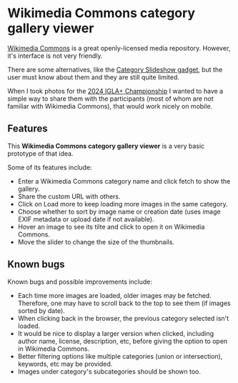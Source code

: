 # Wikimedia Commons category gallery viewer

[Wikimedia Commons](https://commons.wikimedia.org/) is a great openly-licensed media repository. However, it's interface is not very friendly.

There are some alternatives, like the [Category Slideshow gadget](https://commons.wikimedia.org/wiki/Help:Gadget-GallerySlideshow), but the user must know about them and they are still quite limited.

When I took photos for the [2024 IGLA+ Championship](https://commons.wikimedia.org/wiki/Category:2024_IGLA%2B_Championship) I wanted to have a simple way to share them with the participants (most of whom are not familiar with Wikimedia Commons), that would work nicely on mobile.

## Features

This **Wikimedia Commons category gallery viewer** is a very basic prototype of that idea.

Some of its features include:
* Enter a Wikimedia Commons category name and click fetch to show the gallery.
* Share the custom URL with others.
* Click on Load more to keep loading more images in the same category.
* Choose whether to sort by image name or creation date (uses image EXIF metadata or upload date if not available).
* Hover an image to see its tilte and click to open it on Wikimedia Commons.
* Move the slider to change the size of the thumbnails.

## Known bugs

Known bugs and possible improvements include:
* Each time more images are loaded, older images may be fetched. Therefore, one may have to scroll back to the top to see them (if images sorted by date).
* When clicking back in the browser, the previous category selected isn't loaded.
* It would be nice to display a larger version when clicked, including author name, license, description, etc, before giving the option to open in Wikimedia Commons.
* Better filtering options like multiple categories (union or intersection), keywords, etc may be provided.
* Images under category's subcategories should be shown too.
